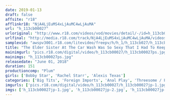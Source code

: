 ```yaml
---
date: 2019-01-13
draft: false
affsite: "r18"
afflinkr18: "NjA4LjEuMS4xLjAuMC4wLjAuMA"
url: "h_113cb00027"
urloriginal: "http://www.r18.com/videos/vod/movies/detail/-/id=h_113cb00027"
urlfinal: "http://media.r18.com/track/NjA4LjEuMS4xLjAuMC4wLjAuMA/videos/vod/movies/detail/-/id=h_113cb00027"
samplevid: "awspv3001.r18.com/litevideo/freepv/h/h_1/h_113cb027/h_113cb027_dmb_w.mp4"
title: "The Elder Sister At The Car Wash Was So Sexy That I Had To Keep Staring At Her, And She Decided To Give My Cock A Washing Too"
mainimgurl: "pics.r18.com/digital/video/h_113cb00027/h_113cb00027ps.jpg"
mainimgs: "h_113cb00027ps.jpg"
releasedate: "June 01, 2018"
duration: 151
productioncomp: "Plum"
girls: ['Bobby Star', 'Rachel Starr', 'Alexis Texas']
categories: ['Big Tits', 'Foreign Imports', 'Anal Play', 'Threesome / Foursome', 'Facial']
imgurls: ['pics.r18.com/digital/video/h_113cb00027/h_113cb00027jp-1.jpg', 'pics.r18.com/digital/video/h_113cb00027/h_113cb00027jp-2.jpg', 'pics.r18.com/digital/video/h_113cb00027/h_113cb00027jp-3.jpg', 'pics.r18.com/digital/video/h_113cb00027/h_113cb00027jp-4.jpg', 'pics.r18.com/digital/video/h_113cb00027/h_113cb00027jp-5.jpg', 'pics.r18.com/digital/video/h_113cb00027/h_113cb00027jp-6.jpg', 'pics.r18.com/digital/video/h_113cb00027/h_113cb00027jp-7.jpg', 'pics.r18.com/digital/video/h_113cb00027/h_113cb00027jp-8.jpg', 'pics.r18.com/digital/video/h_113cb00027/h_113cb00027jp-9.jpg', 'pics.r18.com/digital/video/h_113cb00027/h_113cb00027jp-10.jpg', 'pics.r18.com/digital/video/h_113cb00027/h_113cb00027jp-11.jpg', 'pics.r18.com/digital/video/h_113cb00027/h_113cb00027jp-12.jpg', 'pics.r18.com/digital/video/h_113cb00027/h_113cb00027jp-13.jpg', 'pics.r18.com/digital/video/h_113cb00027/h_113cb00027jp-14.jpg', 'pics.r18.com/digital/video/h_113cb00027/h_113cb00027jp-15.jpg', 'pics.r18.com/digital/video/h_113cb00027/h_113cb00027jp-16.jpg', 'pics.r18.com/digital/video/h_113cb00027/h_113cb00027jp-17.jpg', 'pics.r18.com/digital/video/h_113cb00027/h_113cb00027jp-18.jpg', 'pics.r18.com/digital/video/h_113cb00027/h_113cb00027jp-19.jpg', 'pics.r18.com/digital/video/h_113cb00027/h_113cb00027jp-20.jpg']
imgs: ['h_113cb00027jp-1.jpg', 'h_113cb00027jp-2.jpg', 'h_113cb00027jp-3.jpg', 'h_113cb00027jp-4.jpg', 'h_113cb00027jp-5.jpg', 'h_113cb00027jp-6.jpg', 'h_113cb00027jp-7.jpg', 'h_113cb00027jp-8.jpg', 'h_113cb00027jp-9.jpg', 'h_113cb00027jp-10.jpg', 'h_113cb00027jp-11.jpg', 'h_113cb00027jp-12.jpg', 'h_113cb00027jp-13.jpg', 'h_113cb00027jp-14.jpg', 'h_113cb00027jp-15.jpg', 'h_113cb00027jp-16.jpg', 'h_113cb00027jp-17.jpg', 'h_113cb00027jp-18.jpg', 'h_113cb00027jp-19.jpg', 'h_113cb00027jp-20.jpg']
---
```

